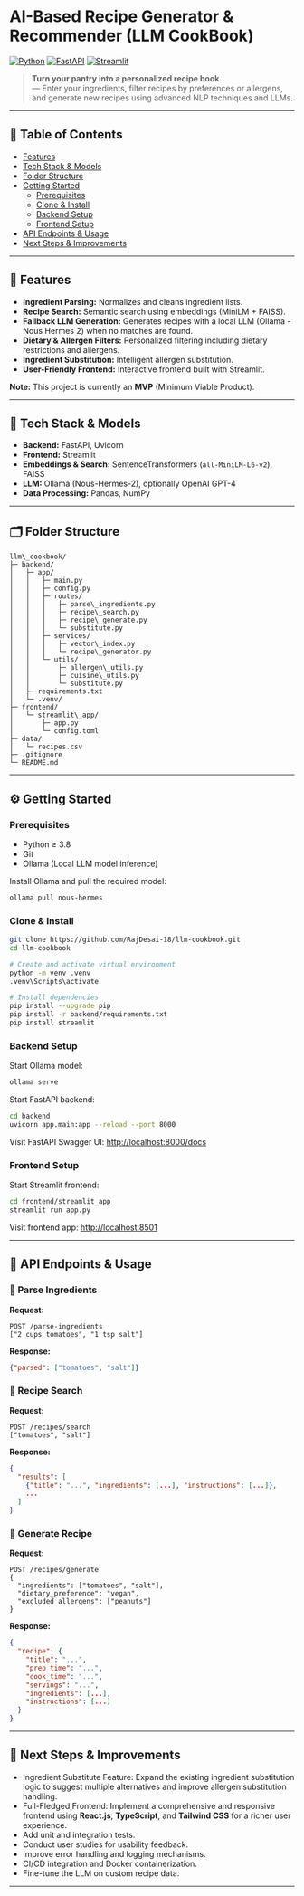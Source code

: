 # AI-Based Recipe Generator & Recommender (LLM CookBook)

[![Python](https://img.shields.io/badge/python-%3E%3D3.8-blue)](https://www.python.org/)
[![FastAPI](https://img.shields.io/badge/FastAPI-%3E%3D0.65-green)](https://fastapi.tiangolo.com/)
[![Streamlit](https://img.shields.io/badge/Streamlit-%3E%3D1.0-orange)](https://streamlit.io/)

> **Turn your pantry into a personalized recipe book**  
> — Enter your ingredients, filter recipes by preferences or allergens, and generate new recipes using advanced NLP techniques and LLMs.

---

## 📖 Table of Contents

- [Features](#-features)
- [Tech Stack & Models](#-tech-stack--models)
- [Folder Structure](#-folder-structure)
- [Getting Started](#-getting-started)
  - [Prerequisites](#prerequisites)
  - [Clone & Install](#clone--install)
  - [Backend Setup](#backend-setup)
  - [Frontend Setup](#frontend-setup)
- [API Endpoints & Usage](#-api-endpoints--usage)
- [Next Steps & Improvements](#-next-steps--improvements)

---

## 🚀 Features

- **Ingredient Parsing:** Normalizes and cleans ingredient lists.
- **Recipe Search:** Semantic search using embeddings (MiniLM + FAISS).
- **Fallback LLM Generation:** Generates recipes with a local LLM (Ollama - Nous Hermes 2) when no matches are found.
- **Dietary & Allergen Filters:** Personalized filtering including dietary restrictions and allergens.
- **Ingredient Substitution:** Intelligent allergen substitution.
- **User-Friendly Frontend:** Interactive frontend built with Streamlit.

**Note:** This project is currently an **MVP** (Minimum Viable Product).

---

## 🧰 Tech Stack & Models

- **Backend:** FastAPI, Uvicorn
- **Frontend:** Streamlit
- **Embeddings & Search:** SentenceTransformers (`all-MiniLM-L6-v2`), FAISS
- **LLM:** Ollama (Nous-Hermes-2), optionally OpenAI GPT-4
- **Data Processing:** Pandas, NumPy

---

## 🗂 Folder Structure
```
llm\_cookbook/
├─ backend/
│   ├─ app/
│   │   ├─ main.py
│   │   ├─ config.py
│   │   ├─ routes/
│   │   │   ├─ parse\_ingredients.py
│   │   │   ├─ recipe\_search.py
│   │   │   ├─ recipe\_generate.py
│   │   │   └─ substitute.py
│   │   ├─ services/
│   │   │   ├─ vector\_index.py
│   │   │   └─ recipe\_generator.py
│   │   └─ utils/
│   │       ├─ allergen\_utils.py
│   │       ├─ cuisine\_utils.py
│   │       └─ substitute.py
│   ├─ requirements.txt
│   └─ .venv/
├─ frontend/
│   └─ streamlit\_app/
│       ├─ app.py
│       └─ config.toml
├─ data/
│   └─ recipes.csv
├─ .gitignore
└─ README.md
```
---

## ⚙ Getting Started

### Prerequisites

- Python ≥ 3.8
- Git
- Ollama (Local LLM model inference)

Install Ollama and pull the required model:

```bash
ollama pull nous-hermes
````

### Clone & Install

```bash
git clone https://github.com/RajDesai-18/llm-cookbook.git
cd llm-cookbook

# Create and activate virtual environment
python -m venv .venv
.venv\Scripts\activate

# Install dependencies
pip install --upgrade pip
pip install -r backend/requirements.txt
pip install streamlit
```

### Backend Setup

Start Ollama model:

```bash
ollama serve
```

Start FastAPI backend:

```bash
cd backend
uvicorn app.main:app --reload --port 8000
```

Visit FastAPI Swagger UI:
[http://localhost:8000/docs](http://localhost:8000/docs)

### Frontend Setup

Start Streamlit frontend:

```bash
cd frontend/streamlit_app
streamlit run app.py
```

Visit frontend app:
[http://localhost:8501](http://localhost:8501)

---

## 📡 API Endpoints & Usage

### 🔹 Parse Ingredients

**Request:**

```http
POST /parse-ingredients
["2 cups tomatoes", "1 tsp salt"]
```

**Response:**

```json
{"parsed": ["tomatoes", "salt"]}
```

### 🔹 Recipe Search

**Request:**

```http
POST /recipes/search
["tomatoes", "salt"]
```

**Response:**

```json
{
  "results": [
    {"title": "...", "ingredients": [...], "instructions": [...]},
    ...
  ]
}
```

### 🔹 Generate Recipe

**Request:**

```http
POST /recipes/generate
{
  "ingredients": ["tomatoes", "salt"],
  "dietary_preference": "vegan",
  "excluded_allergens": ["peanuts"]
}
```

**Response:**

```json
{
  "recipe": {
    "title": "...",
    "prep_time": "...",
    "cook_time": "...",
    "servings": "...",
    "ingredients": [...],
    "instructions": [...]
  }
}
```

---

## 🎯 Next Steps & Improvements

* Ingredient Substitute Feature: Expand the existing ingredient substitution logic to suggest multiple alternatives and improve allergen substitution handling.
* Full-Fledged Frontend: Implement a comprehensive and responsive frontend using **React.js**, **TypeScript**, and **Tailwind CSS** for a richer user experience.
* Add unit and integration tests.
* Conduct user studies for usability feedback.
* Improve error handling and logging mechanisms.
* CI/CD integration and Docker containerization.
* Fine-tune the LLM on custom recipe data.

---
